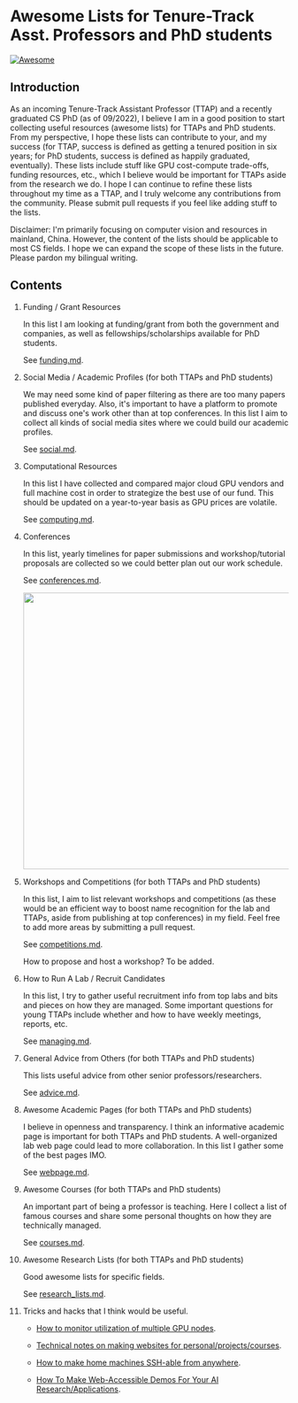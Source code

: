 # Awesome Lists for Tenure-Track Asst. Professors and PhD students 

[![Awesome](https://awesome.re/badge.svg)](https://awesome.re)
## Introduction

As an incoming Tenure-Track Assistant Professor (TTAP) and a recently graduated CS PhD (as of 09/2022), I believe I am in a good position to start collecting useful resources (awesome lists) for TTAPs and PhD students. From my perspective, I hope these lists can contribute to your, and my success (for TTAP, success is defined as getting a tenured position in six years; for PhD students, success is defined as happily graduated, eventually). These lists include stuff like GPU cost-compute trade-offs, funding resources, etc., which I believe would be important for TTAPs aside from the research we do. I hope I can continue to refine these lists throughout my time as a TTAP, and I truly welcome any contributions from the community. Please submit pull requests if you feel like adding stuff to the lists.

Disclaimer: I'm primarily focusing on computer vision and resources in mainland, China. However, the content of the lists should be applicable to most CS fields. I hope we can expand the scope of these lists in the future. Please pardon my bilingual writing.


## Contents

1. Funding / Grant Resources

    In this list I am looking at funding/grant from both the government and companies, as well as fellowships/scholarships available for PhD students.

    See [funding.md](./funding.md).

2. Social Media / Academic Profiles (for both TTAPs and PhD students)

    We may need some kind of paper filtering as there are too many papers published everyday. Also, it's important to have a platform to promote and discuss one's work other than at top conferences. In this list I aim to collect all kinds of social media sites where we could build our academic profiles.


    See [social.md](./social.md).

3. Computational Resources

    In this list I have collected and compared major cloud GPU vendors and full machine cost in order to strategize the best use of our fund. This should be updated on a year-to-year basis as GPU prices are volatile.

    See [computing.md](./computing.md).


4. Conferences

    In this list, yearly timelines for paper submissions and workshop/tutorial proposals are collected so we could
    better plan out our work schedule.


    See [conferences.md](./conferences.md).

    <center><img style="width: 500px" src="./pics/conference_timeline.png"></img></center>

5. Workshops and Competitions (for both TTAPs and PhD students)

    In this list, I aim to list relevant workshops and competitions (as these would be an efficient way to boost name recognition for the lab and TTAPs, aside from publishing at top conferences) in my field. Feel free to add more areas by submitting a pull request.

    See [competitions.md](./competitions.md).

    How to propose and host a workshop? To be added.

6. How to Run A Lab / Recruit Candidates

    In this list, I try to gather useful recruitment info from top labs and bits and pieces on how they are managed. Some important questions for young TTAPs include whether and how to have weekly meetings, reports, etc.

    See [managing.md](./managing.md).
    

7. General Advice from Others (for both TTAPs and PhD students)

    This lists useful advice from other senior professors/researchers.

    See [advice.md](./advice.md).

8. Awesome Academic Pages (for both TTAPs and PhD students)

    I believe in openness and transparency. I think an informative academic page is important for both TTAPs and PhD students. A well-organized lab web page could lead to more collaboration. In this list I gather some of the best pages IMO.
    
    See [webpage.md](./webpage.md).

    
9. Awesome Courses (for both TTAPs and PhD students)

    An important part of being a professor is teaching. Here I collect a list of famous courses and share some personal thoughts on how they are technically managed.
    

    See [courses.md](./courses.md).

10. Awesome Research Lists (for both TTAPs and PhD students)

    Good awesome lists for specific fields.

    See [research_lists.md](./research_lists.md).

11. Tricks and hacks that I think would be useful.

    + [How to monitor utilization of multiple GPU nodes](./junwei_notes/note_nv_monitoring.md).

    + [Technical notes on making websites for personal/projects/courses](https://github.com/JunweiLiang/junweiliang.github.io/blob/master/note.md).

    + [How to make home machines SSH-able from anywhere](./junwei_notes/server_ssh_anywhere.md).

    + [How To Make Web-Accessible Demos For Your AI Research/Applications](./junwei_notes/web_app_tech_notes.md).
